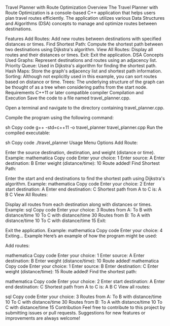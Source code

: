 Travel Planner with Route Optimization
Overview
The Travel Planner with Route Optimization is a console-based C++ application that helps users plan travel routes efficiently. The application utilizes various Data Structures and Algorithms (DSA) concepts to manage and optimize routes between destinations.

Features
Add Routes: Add new routes between destinations with specified distances or times.
Find Shortest Path: Compute the shortest path between two destinations using Dijkstra's algorithm.
View All Routes: Display all routes and their distances or times.
Exit: Exit the application.
DSA Concepts Used
Graphs: Represent destinations and routes using an adjacency list.
Priority Queue: Used in Dijkstra's algorithm for finding the shortest path.
Hash Maps: Store the graph's adjacency list and shortest path information.
Sorting: Although not explicitly used in this example, you can sort routes based on distance or time.
Trees: The underlying structure of the graph can be thought of as a tree when considering paths from the start node.
Requirements
C++11 or later compatible compiler
Compilation and Execution
Save the code to a file named travel_planner.cpp.

Open a terminal and navigate to the directory containing travel_planner.cpp.

Compile the program using the following command:

sh
Copy code
g++ -std=c++11 -o travel_planner travel_planner.cpp
Run the compiled executable:

sh
Copy code
./travel_planner
Usage
Menu Options
Add Route:

Enter the source destination, destination, and weight (distance or time).
Example:
mathematica
Copy code
Enter your choice: 1
Enter source: A
Enter destination: B
Enter weight (distance/time): 10
Route added!
Find Shortest Path:

Enter the start and end destinations to find the shortest path using Dijkstra's algorithm.
Example:
mathematica
Copy code
Enter your choice: 2
Enter start destination: A
Enter end destination: C
Shortest path from A to C is: A B C 
View All Routes:

Display all routes from each destination along with distances or times.
Example:
sql
Copy code
Enter your choice: 3
Routes from A:
  To B with distance/time 10
  To C with distance/time 30
Routes from B:
  To A with distance/time 10
  To C with distance/time 15
Exit:

Exit the application.
Example:
mathematica
Copy code
Enter your choice: 4
Exiting...
Example
Here’s an example of how the program might be used:

Add routes:

mathematica
Copy code
Enter your choice: 1
Enter source: A
Enter destination: B
Enter weight (distance/time): 10
Route added!
mathematica
Copy code
Enter your choice: 1
Enter source: B
Enter destination: C
Enter weight (distance/time): 15
Route added!
Find the shortest path:

mathematica
Copy code
Enter your choice: 2
Enter start destination: A
Enter end destination: C
Shortest path from A to C is: A B C 
View all routes:

sql
Copy code
Enter your choice: 3
Routes from A:
  To B with distance/time 10
  To C with distance/time 30
Routes from B:
  To A with distance/time 10
  To C with distance/time 15
Contribution
Feel free to contribute to this project by submitting issues or pull requests. Suggestions for new features or improvements are always welcome!
